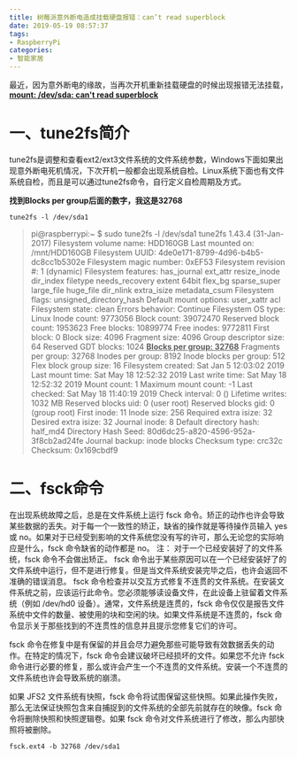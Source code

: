 ```yaml
---
title: 树莓派意外断电造成挂载硬盘报错：can’t read superblock
date: 2019-05-19 08:57:37
tags:
- RaspberryPi
categories:
- 智能家居
---
```

最近，因为意外断电的缘故，当再次开机重新挂载硬盘的时候出现报错无法挂载，<u>**mount: /dev/sda: can't read superblock**</u>

# 一、tune2fs简介

tune2fs是调整和查看ext2/ext3文件系统的文件系统参数，Windows下面如果出现意外断电死机情况，下次开机一般都会出现系统自检。Linux系统下面也有文件系统自检，而且是可以通过tune2fs命令，自行定义自检周期及方式。

**找到Blocks per group后面的数字，我这是32768**

```
tune2fs -l /dev/sda1
```

> pi@raspberrypi:~ $ sudo tune2fs -l /dev/sda1
tune2fs 1.43.4 (31-Jan-2017)
Filesystem volume name:   HDD160GB
Last mounted on:          /mnt/HDD160GB
Filesystem UUID:          4de0e171-8799-4d96-b4b5-dc8cc1b5302e
Filesystem magic number:  0xEF53
Filesystem revision #:    1 (dynamic)
Filesystem features:      has_journal ext_attr resize_inode dir_index filetype needs_recovery extent 64bit flex_bg sparse_super large_file huge_file dir_nlink extra_isize metadata_csum
Filesystem flags:         unsigned_directory_hash 
Default mount options:    user_xattr acl
Filesystem state:         clean
Errors behavior:          Continue
Filesystem OS type:       Linux
Inode count:              9773056
Block count:              39072470
Reserved block count:     1953623
Free blocks:              10899774
Free inodes:              9772811
First block:              0
Block size:               4096
Fragment size:            4096
Group descriptor size:    64
Reserved GDT blocks:      1024
<u>**Blocks per group:         32768**</u>
Fragments per group:      32768
Inodes per group:         8192
Inode blocks per group:   512
Flex block group size:    16
Filesystem created:       Sat Jan  5 12:03:02 2019
Last mount time:          Sat May 18 12:52:32 2019
Last write time:          Sat May 18 12:52:32 2019
Mount count:              1
Maximum mount count:      -1
Last checked:             Sat May 18 11:40:19 2019
Check interval:           0 (<none>)
Lifetime writes:          1032 MB
Reserved blocks uid:      0 (user root)
Reserved blocks gid:      0 (group root)
First inode:              11
Inode size:	          256
Required extra isize:     32
Desired extra isize:      32
Journal inode:            8
Default directory hash:   half_md4
Directory Hash Seed:      80d6dc25-a820-4596-952a-3f8cb2ad24fe
Journal backup:           inode blocks
Checksum type:            crc32c
Checksum:                 0x169cbdf9


# 二、fsck命令

在出现系统故障之后，总是在文件系统上运行 fsck 命令。矫正的动作也许会导致某些数据的丢失。对于每一个一致性的矫正，缺省的操作就是等待操作员输入 yes 或 no。如果对于已经受到影响的文件系统您没有写的许可，那么无论您的实际响应是什么，fsck 命令缺省的动作都是 no。
注：
对于一个已经安装好了的文件系统，fsck 命令不会做出矫正。
fsck 命令出于某些原因可以在一个已经安装好了的文件系统中运行，但不是进行修复。但是当文件系统安装完毕之后，也许会返回不准确的错误消息。
fsck 命令检查并以交互方式修复不连贯的文件系统。在安装文件系统之前，应该运行此命令。您必须能够读设备文件，在此设备上驻留着文件系统（例如 /dev/hd0 设备）。通常，文件系统是连贯的，fsck 命令仅仅是报告文件系统中文件的数量、被使用的块和空闲的块。如果文件系统是不连贯的，fsck 命令显示关于那些找到的不连贯性的信息并且提示您修复它们的许可。

fsck 命令在修复中是有保留的并且会尽力避免那些可能导致有效数据丢失的动作。在特定的情况下，fsck 命令会建议破坏已经损坏的文件。如果您不允许 fsck 命令进行必要的修复，那么或许会产生一个不连贯的文件系统。安装一个不连贯的文件系统也许会导致系统的崩溃。

如果 JFS2 文件系统有快照，fsck 命令将试图保留这些快照。如果此操作失败，那么无法保证快照包含来自捕捉到的文件系统的全部先前就存在的映像。fsck 命令将删除快照和快照逻辑卷。如果 fsck 命令对文件系统进行了修改，那么内部快照将被删除。

```
fsck.ext4 -b 32768 /dev/sda1
```